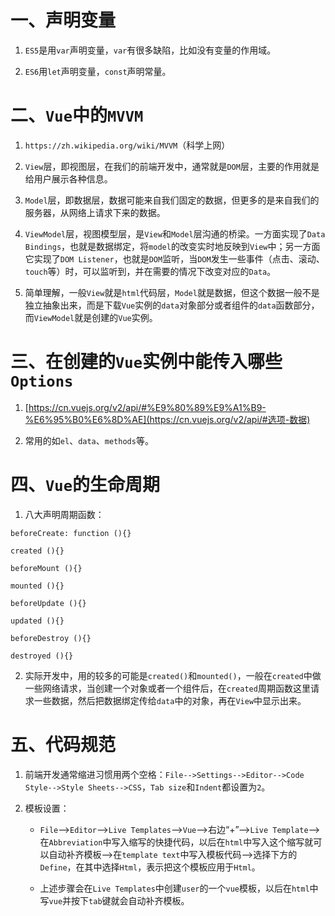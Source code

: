 # 一、声明变量

1. `ES5`是用`var`声明变量，`var`有很多缺陷，比如没有变量的作用域。

2. `ES6`用`let`声明变量，`const`声明常量。


# 二、`Vue`中的`MVVM`

1. `https://zh.wikipedia.org/wiki/MVVM`（科学上网）

2. `View`层，即视图层，在我们的前端开发中，通常就是`DOM`层，主要的作用就是给用户展示各种信息。

3. `Model`层，即数据层，数据可能来自我们固定的数据，但更多的是来自我们的服务器，从网络上请求下来的数据。

4. `ViewModel`层，视图模型层，是`View`和`Model`层沟通的桥梁。一方面实现了`Data Bindings`，也就是数据绑定，将`model`的改变实时地反映到`View`中；另一方面它实现了`DOM Listener`，也就是`DOM`监听，当`DOM`发生一些事件（点击、滚动、`touch`等）时，可以监听到，并在需要的情况下改变对应的`Data`。

5. 简单理解，一般`View`就是`html`代码层，`Model`就是数据，但这个数据一般不是独立抽象出来，而是下载`Vue`实例的`data`对象部分或者组件的`data`函数部分，而`ViewModel`就是创建的`Vue`实例。


# 三、在创建的`Vue`实例中能传入哪些`Options`

1. [https://cn.vuejs.org/v2/api/#%E9%80%89%E9%A1%B9-%E6%95%B0%E6%8D%AE](https://cn.vuejs.org/v2/api/#选项-数据)


2. 常用的如`el`、`data`、`methods`等。


# 四、`Vue`的生命周期

1. 八大声明周期函数：

`beforeCreate: function (){}`

`created (){}`

`beforeMount (){}`

`mounted (){}`

`beforeUpdate (){}`

`updated (){}`

`beforeDestroy (){}`

`destroyed (){}`


2. 实际开发中，用的较多的可能是`created()`和`mounted()`，一般在`created`中做一些网络请求，当创建一个对象或者一个组件后，在`created`周期函数这里请求一些数据，然后把数据绑定传给`data`中的对象，再在`View`中显示出来。

 

# 五、代码规范

1. 前端开发通常缩进习惯用两个空格：`File-->Settings-->Editor-->Code Style-->Style Sheets-->CSS`，`Tab size`和`Indent`都设置为`2`。

2. 模板设置：

	- `File`-->`Editor`-->`Live Templates`-->`Vue`-->右边“+”-->`Live Template`-->在`Abbreviation`中写入缩写的快捷代码，以后在`html`中写入这个缩写就可以自动补齐模板-->在`template text`中写入模板代码-->选择下方的`Define`，在其中选择`Html`，表示把这个模板应用于`Html`。

	- 上述步骤会在`Live Templates`中创建`user`的一个`vue`模板，以后在`html`中写`vue`并按下`tab`键就会自动补齐模板。